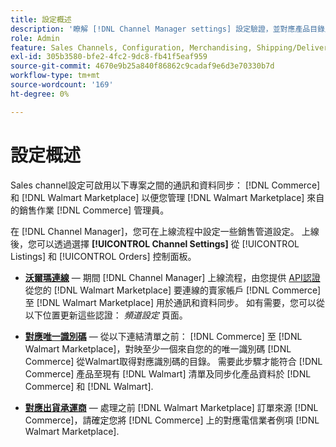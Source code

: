 ```yaml
---
title: 設定概述
description: '瞭解 [!DNL Channel Manager settings] 設定驗證，並對應產品目錄屬性與運送公司，以協調兩者之間的銷售作業。 [!DNL Commerce] 和 [!DNL Walmart Marketplace].'
role: Admin
feature: Sales Channels, Configuration, Merchandising, Shipping/Delivery
exl-id: 305b3580-bfe2-4fc2-9dc8-fb41f5eaf959
source-git-commit: 4670e9b25a840f86862c9cadaf9e6d3e70330b7d
workflow-type: tm+mt
source-wordcount: '169'
ht-degree: 0%

---
```



# 設定概述

Sales channel設定可啟用以下專案之間的通訊和資料同步： [!DNL Commerce] 和 [!DNL Walmart Marketplace] 以便您管理 [!DNL Walmart Marketplace] 來自的銷售作業 [!DNL Commerce] 管理員。

在 [!DNL Channel Manager]，您可在上線流程中設定一些銷售管道設定。 上線後，您可以透過選擇 **[!UICONTROL Channel Settings]** 從 [!UICONTROL Listings] 和 [!UICONTROL Orders] 控制面板。

* **[沃爾瑪連線](manage-wmt-connection.md)** — 期間 [!DNL Channel Manager] 上線流程，由您提供 [API認證](walmart-requirements.md#generate-a-walmart-marketplace-production-api-key) 從您的 [!DNL Walmart Marketplace] 要連線的賣家帳戶 [!DNL Commerce] 至 [!DNL Walmart Marketplace] 用於通訊和資料同步。 如有需要，您可以從以下位置更新這些認證： *頻道設定* 頁面。

* **[對應唯一識別碼](map-catalog-attributes.md)** — 從以下連結清單之前： [!DNL Commerce] 至 [!DNL Walmart Marketplace]，對映至少一個來自您的的唯一識別碼 [!DNL Commerce] 從Walmart取得對應識別碼的目錄。 需要此步驟才能符合 [!DNL Commerce] 產品至現有 [!DNL Walmart] 清單及同步化產品資料於 [!DNL Commerce] 和 [!DNL Walmart].

* **[對應出貨承運商](map-shipping-carriers.md)** — 處理之前 [!DNL Walmart Marketplace] 訂單來源 [!DNL Commerce]，請確定您將 [!DNL Commerce] 上的對應電信業者例項 [!DNL Walmart Marketplace].
